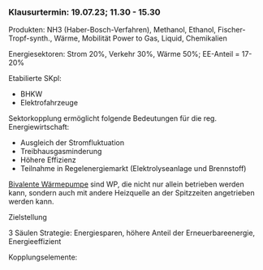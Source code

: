 ### Klausurtermin: 19.07.23; 11.30 - 15.30

Produkten:  NH3 (Haber-Bosch-Verfahren), Methanol, Ethanol, Fischer-Tropf-synth., Wärme, Mobilität
Power to Gas, Liquid, Chemikalien

Energiesektoren: Strom 20%, Verkehr 30%, Wärme 50%; EE-Anteil = 17-20%

Etabilierte SKpl:
- BHKW
- Elektrofahrzeuge

Sektorkopplung ermöglicht folgende Bedeutungen für die reg. Energiewirtschaft:
- Ausgleich der Stromfluktuation
- Treibhausgasminderung
- Höhere Effizienz
- Teilnahme in Regelenergiemarkt (Elektrolyseanlage und Brennstoff)

[Bivalente Wärmepumpe](https://www.heizungsfinder.de/waermepumpe/heizen-kuehlen/monovalent-bivalent) sind WP, die nicht nur allein betrieben werden kann, sondern auch mit andere Heizquelle an der Spitzzeiten angetrieben werden kann.

Zielstellung

3 Säulen Strategie: Energiesparen, höhere Anteil der Erneuerbareenergie, Energieeffizient

Kopplungselemente:
